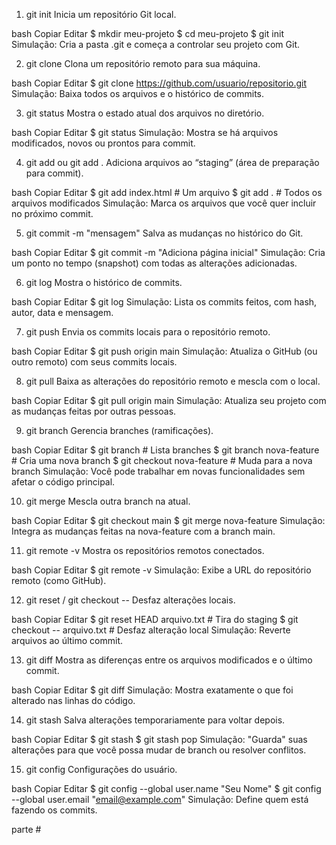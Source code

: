  1. git init
Inicia um repositório Git local.

bash
Copiar
Editar
$ mkdir meu-projeto
$ cd meu-projeto
$ git init
 Simulação: Cria a pasta .git e começa a controlar seu projeto com Git.

 2. git clone <URL>
Clona um repositório remoto para sua máquina.

bash
Copiar
Editar
$ git clone https://github.com/usuario/repositorio.git
 Simulação: Baixa todos os arquivos e o histórico de commits.

 3. git status
Mostra o estado atual dos arquivos no diretório.

bash
Copiar
Editar
$ git status
 Simulação: Mostra se há arquivos modificados, novos ou prontos para commit.

 4. git add <arquivo> ou git add .
Adiciona arquivos ao “staging” (área de preparação para commit).

bash
Copiar
Editar
$ git add index.html         # Um arquivo
$ git add .                  # Todos os arquivos modificados
 Simulação: Marca os arquivos que você quer incluir no próximo commit.

 5. git commit -m "mensagem"
Salva as mudanças no histórico do Git.

bash
Copiar
Editar
$ git commit -m "Adiciona página inicial"
 Simulação: Cria um ponto no tempo (snapshot) com todas as alterações adicionadas.

 6. git log
Mostra o histórico de commits.

bash
Copiar
Editar
$ git log
 Simulação: Lista os commits feitos, com hash, autor, data e mensagem.

7. git push
Envia os commits locais para o repositório remoto.

bash
Copiar
Editar
$ git push origin main
 Simulação: Atualiza o GitHub (ou outro remoto) com seus commits locais.

 8. git pull
Baixa as alterações do repositório remoto e mescla com o local.

bash
Copiar
Editar
$ git pull origin main
 Simulação: Atualiza seu projeto com as mudanças feitas por outras pessoas.

 9. git branch
Gerencia branches (ramificações).

bash
Copiar
Editar
$ git branch                 # Lista branches
$ git branch nova-feature   # Cria uma nova branch
$ git checkout nova-feature # Muda para a nova branch
 Simulação: Você pode trabalhar em novas funcionalidades sem afetar o código principal.

 10. git merge <branch>
Mescla outra branch na atual.

bash
Copiar
Editar
$ git checkout main
$ git merge nova-feature
 Simulação: Integra as mudanças feitas na nova-feature com a branch main.

 11. git remote -v
Mostra os repositórios remotos conectados.

bash
Copiar
Editar
$ git remote -v
Simulação: Exibe a URL do repositório remoto (como GitHub).

 12. git reset / git checkout --
Desfaz alterações locais.

bash
Copiar
Editar
$ git reset HEAD arquivo.txt            # Tira do staging
$ git checkout -- arquivo.txt           # Desfaz alteração local
Simulação: Reverte arquivos ao último commit.

 13. git diff
Mostra as diferenças entre os arquivos modificados e o último commit.

bash
Copiar
Editar
$ git diff
 Simulação: Mostra exatamente o que foi alterado nas linhas do código.

14. git stash
Salva alterações temporariamente para voltar depois.

bash
Copiar
Editar
$ git stash
$ git stash pop
 Simulação: "Guarda" suas alterações para que você possa mudar de branch ou resolver conflitos.

 15. git config
Configurações do usuário.

bash
Copiar
Editar
$ git config --global user.name "Seu Nome"
$ git config --global user.email "email@example.com"
Simulação: Define quem está fazendo os commits.

parte #